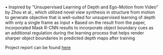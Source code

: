 •	Inspired by “Unsupervised Learning of Depth and Ego-Motion from Video” by Zhou et al., which utilized novel view synthesis in structure from motion to generate objective that is well-suited for unsupervised learning of depth with only a single frame as input
•	Based on the result from the paper, incorporated Mask R-CNN results to incorporate object boundary cues as an additional regulation during the learning process that helps render sharper object boundaries in predicted depth maps after training

Project report can be found [here](https://drive.google.com/file/d/1gMRevc841n-wSQg3SJbllFecCR2D0rvK/view?usp=sharing) 
